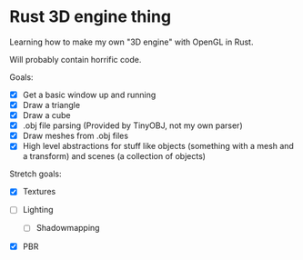 # Rust 3D engine thing

Learning how to make my own "3D engine" with OpenGL in Rust.

Will probably contain horrific code.


Goals:
- [x] Get a basic window up and running
- [x] Draw a triangle
- [x] Draw a cube
- [x] .obj file parsing (Provided by TinyOBJ, not my own parser)
- [x] Draw meshes from .obj files
- [x] High level abstractions for stuff like objects (something with a mesh and a transform) and scenes (a collection of objects)

Stretch goals:
- [x] Textures
- [ ] Lighting
  - [ ] Shadowmapping
- [x] PBR 



